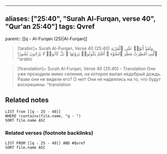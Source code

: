 
---
aliases: ["25:40", "Surah Al-Furqan, verse 40", "Qur'an 25:40"]
tags: Qvref
---

parent:: [[q - Al-Furqan (25)|Al-Furqan]]

> [!arabic]+ Surah Al-Furqan, Verse 40 (25:40)
> <span class="quran-arabic">وَلَقَدْ أَتَوْا۟ عَلَى ٱلْقَرْيَةِ ٱلَّتِىٓ أُمْطِرَتْ مَطَرَ ٱلسَّوْءِ ۚ أَفَلَمْ يَكُونُوا۟ يَرَوْنَهَا ۚ بَلْ كَانُوا۟ لَا يَرْجُونَ نُشُورًا</span>
^arabic

> [!translation]+ Surah Al-Furqan, Verse 40 (25:40) - Translation
> Они уже проходили мимо селения, на которое выпал недобрый дождь. Разве они не видели его? О нет! Они не надеялись на то, что будут воскрешены.
^translation



## Related notes
```dataview
LIST from [[q - 25 - 40]]
WHERE !contains(file.name, "q - ")
SORT file.name ASC
```

### Related verses (footnote backlinks)
```dataview
LIST FROM [[q - 25 - 40]] AND #Qvref
SORT file.name ASC
```

